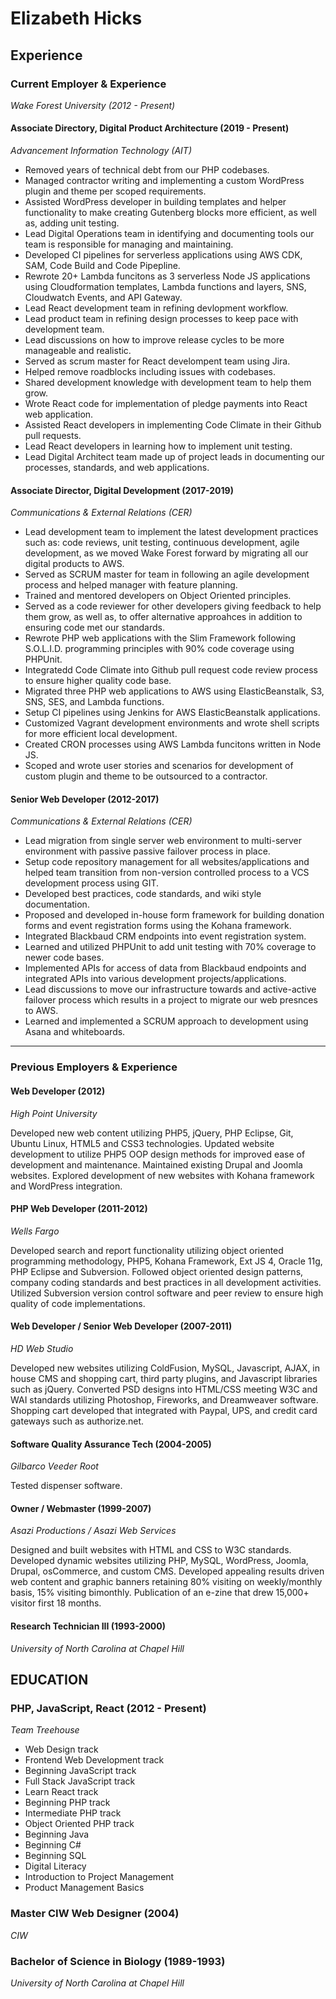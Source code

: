 # Elizabeth Hicks

## Experience

### Current Employer & Experience

*Wake Forest University (2012 - Present)*

#### Associate Directory, Digital Product Architecture (2019 - Present)
*Advancement Information Technology (AIT)*

* Removed years of technical debt from our PHP codebases.  
* Managed contractor writing and implementing a custom WordPress plugin and theme per scoped requirements.
* Assisted WordPress developer in building templates and helper functionality to make creating Gutenberg blocks more efficient, as well as, adding unit testing.
* Lead Digital Operations team in identifying and documenting tools our team is responsible for managing and maintaining.
* Developed CI pipelines for serverless applications using AWS CDK, SAM, Code Build and Code Pipepline.
* Rewrote 20+ Lambda funcitons as 3 serverless Node JS applications using Cloudformation templates, Lambda functions and layers, SNS, Cloudwatch Events, and API Gateway.
* Lead React development team in refining devlopment workflow.  
* Lead product team in refining design processes to keep pace with development team.
* Lead discussions on how to improve release cycles to be more manageable and realistic.
* Served as scrum master for React develompent team using Jira.
* Helped remove roadblocks including issues with codebases.
* Shared development knowledge with development team to help them grow.  
* Wrote React code for implementation of pledge payments into React web application.
* Assisted React developers in implementing Code Climate in their Github pull requests.
* Lead React developers in learning how to implement unit testing.
* Lead Digital Architect team made up of project leads in documenting our processes, standards, and web applications.

#### Associate Director, Digital Development (2017-2019)
*Communications & External Relations (CER)*

* Lead development team to implement the latest development practices such as: code reviews, unit testing, continuous development, agile development, as we moved Wake Forest forward by migrating all our digital products to AWS.
* Served as SCRUM master for team in following an agile development process and helped manager with feature planning.  
* Trained and mentored developers on Object Oriented principles.
* Served as a code reviewer for other developers giving feedback to help them grow, as well as, to offer alternative approahces in addition to ensuring code met our standards.
* Rewrote PHP web applications with the Slim Framework following S.O.L.I.D. programming principles with 90% code coverage using PHPUnit.
* Integratedd Code Climate into Github pull request code review process to ensure higher quality code base.
* Migrated three PHP web applications to AWS using ElasticBeanstalk, S3, SNS, SES, and Lambda functions.
* Setup CI pipelines using Jenkins for AWS ElasticBeanstalk applications.
* Customized Vagrant development environments and wrote shell scripts for more efficient local development.
* Created CRON processes using AWS Lambda funcitons written in Node JS.
* Scoped and wrote user stories and scenarios for development of custom plugin and theme to be outsourced to a contractor.

#### Senior Web Developer (2012-2017)
*Communications & External Relations (CER)*

* Lead migration from single server web environment to multi-server environment with passive passive failover process in place.
* Setup code repository management for all websites/applications and helped team transition from non-version controlled process to a VCS development process using GIT.
* Developed best practices, code standards, and wiki style documentation.
* Proposed and developed in-house form framework for building donation forms and event registration forms using the Kohana framework. 
* Integrated Blackbaud CRM endpoints into event registration system. 
* Learned and utilized PHPUnit to add unit testing with 70% coverage to newer code bases. 
* Implemented APIs for access of data from Blackbaud endpoints and integrated APIs into various development projects/applications.
* Lead discussions to move our infrastructure towards and active-active failover process which results in a project to migrate our web presnces to AWS.
* Learned and implemented a SCRUM approach to development using Asana and whiteboards.

---

### Previous Employers & Experience

#### Web Developer (2012)
*High Point University*

Developed new web content utilizing PHP5, jQuery, PHP Eclipse, Git, Ubuntu Linux, HTML5 and CSS3 technologies. Updated website development to utilize PHP5 OOP design methods for improved ease of development and maintenance. Maintained existing Drupal and Joomla websites. Explored development of new websites with Kohana framework and WordPress integration.

#### PHP Web Developer (2011-2012)
*Wells Fargo*

Developed search and report functionality utilizing object oriented programming methodology, PHP5, Kohana Framework, Ext JS 4, Oracle 11g, PHP Eclipse and Subversion. Followed object oriented design patterns, company coding standards and best practices in all development activities. Utilized Subversion version control software and peer review to ensure high quality of code implementations.

#### Web Developer / Senior Web Developer (2007-2011)
*HD Web Studio* 

Developed new websites utilizing ColdFusion, MySQL, Javascript, AJAX, in house CMS and shopping cart, third party plugins, and Javascript libraries such as jQuery. Converted PSD designs into HTML/CSS meeting W3C and WAI standards utilizing Photoshop, Fireworks, and Dreamweaver software. Shopping cart developed that integrated with Paypal, UPS, and credit card gateways such as authorize.net.

#### Software Quality Assurance Tech (2004-2005)
*Gilbarco Veeder Root* 

Tested dispenser software.

#### Owner / Webmaster (1999-2007)
*Asazi Productions / Asazi Web Services* 

Designed and built websites with HTML and CSS to W3C standards. Developed dynamic websites utilizing PHP, MySQL, WordPress, Joomla, Drupal, osCommerce, and custom CMS. Developed appealing results driven web content and graphic banners retaining 80% visiting on weekly/monthly basis, 15% visiting bimonthly. Publication of an e-zine that drew 15,000+ visitor first 18 months.

#### Research Technician III (1993-2000)
*University of North Carolina at Chapel Hill* 

## EDUCATION

### PHP, JavaScript, React (2012 - Present)
*Team Treehouse*
* Web Design track
* Frontend Web Development track
* Beginning JavaScript track
* Full Stack JavaScript track
* Learn React track
* Beginning PHP track
* Intermediate PHP track
* Object Oriented PHP track
* Beginning Java
* Beginning C#
* Beginning SQL
* Digital Literacy
* Introduction to Project Management
* Product Management Basics

### Master CIW Web Designer (2004)
*CIW*

### Bachelor of Science in Biology (1989-1993)
*University of North Carolina at Chapel Hill*
